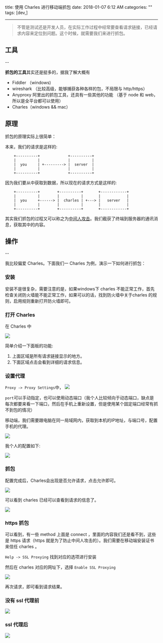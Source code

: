 title: 使用 Charles 进行移动端抓包
date: 2018-01-07 6:12 AM
categories: ""
tags: [dev,]

------------------

> 不管是测试还是开发人员，在实际工作过程中经常要查看请求链接，已经请求内容来定位到问题。这个时候，就需要我们来进行抓包。

## 工具
--

**抓包的工具**其实还是挺多的，据我了解大概有

*   Fiddler （windows)
*   wireshark （比较高级，能够捕获各种各样的包，不局限与 http/https）
*   Anyproxy 阿里出的抓包工具，还具有一些其他的功能 （基于 node 和 web， 所以是全平台都可以使用）
*   Charles（windows && mac）

原理
--

抓包的原理实际上很简单：

本来，我们的请求是这样的:

```
    +----------+             +----------+
    |          |             |          |
    |  you     | +---------> |  server  |
    |          |             |          |
    +----------+             +----------+
```

因为我们要从中获取到数据，所以现在的请求方式是这样的:

```    
    +----------+        +----------+       +------------+
    |          |        |          |       |            |
    |  you     +------> |  charles | +---> |   server   |
    |          |        |          |       |            |
    +----------+        +----------+       +------------+
```

其实我们抓包的过程又可以称之为[中间人攻击](https://www.wikiwand.com/zh-hans/%E4%B8%AD%E9%97%B4%E4%BA%BA%E6%94%BB%E5%87%BB)。我们截获了终端到服务器的通讯消息，获取其中的内容。

## 操作
--

我比较偏爱 Charles。下面我们一 Charles 为例，演示一下如何进行抓包：

### 安装

安装不是很复杂，需要注意的是，如果windows下 charles 不能正常工作，首先检查关闭防火墙能不能正常工作，如果可以的话，找到防火墙中关于charles 的规则，启用规则重新打开防火墙即可。

### 打开 Charles

在 Charles 中

![](http://harchiko.qiniudn.com/Screen%20Shot%202018-01-07%20at%203.14.39%20AM.png)

简单介绍一下面板的功能:

1.  上面区域是所有请求链接显示的地方。
2.  下面区域点击会看到详细的请求信息。

### 设置代理

`Proxy -> Proxy Settings`中， ![](http://harchiko.qiniudn.com/Screen%20Shot%202018-01-07%20at%203.25.08%20AM.png)

`port`可以手动指定，也可以使用动态端口（我个人比较倾向于动态端口，缺点是每次都要来看一下端口，然后在手机上重新设置，但是使用某个固定端口经常有抓不到包的情况）

移动端，我们需要跟电脑在同一局域网内，获取到本机的IP地址，与端口号，配置手机的代理。

![](http://harchiko.qiniudn.com/361515267100_.pic_hd.jpg)

我个人的配置如下:

![](http://harchiko.qiniudn.com/371515267187_.pic_hd.jpg)

### 抓包

配置完成后，Charles会出现是否允许请求，点击允许即可。

![](http://harchiko.qiniudn.com/Screen%20Shot%202018-01-07%20at%203.35.37%20AM.png)

可以看到 charles 已经可以查看到请求的信息了。

![](http://harchiko.qiniudn.com/Screen%20Shot%202018-01-07%20at%203.37.24%20AM.png)

### https 抓包

可以看到，有一些 method 上面是 connect ，里面的内容我们还是看不到，这些是 https 请求（https 就是为了防止中间人攻击的）。我们需要在移动端安装证书来信任 charles 。

`Help -> SSL Proxying` 找到对应的选项进行安装

然后在 charles 对应的网址下，选择 `Enable SSL Proxying`

![](http://harchiko.qiniudn.com/Screen%20Shot%202018-01-07%20at%203.47.48%20AM.png)

再次请求，即可看到请求结果。

### 没有 ssl 代理前

![](http://harchiko.qiniudn.com/Screen%20Shot%202018-01-07%20at%203.49.23%20AM.png)

### ssl 代理后

![](http://harchiko.qiniudn.com/Screen%20Shot%202018-01-07%20at%203.49.48%20AM.png)